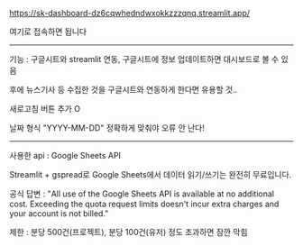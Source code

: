 https://sk-dashboard-dz6cqwhedndwxokkzzzqnq.streamlit.app/

여기로 접속하면 됩니다

-----------------
기능 : 구글시트와 streamlit  연동,
구글시트에 정보 업데이트하면 대시보드로 볼 수 있음

후에 뉴스기사 등 수집한 것을 구글시트와 연동하게 한다면
유용할 것..

새로고침 버튼 추가 O

날짜 형식 "YYYY-MM-DD" 정확하게 맞춰야 오류 안 난다!

-----------------
사용한 api : Google Sheets API

Streamlit + gspread로 Google Sheets에서 데이터 읽기/쓰기는 완전히 무료입니다.

공식 답변 :
"All use of the Google Sheets API is available at no additional cost. Exceeding the quota request limits doesn't incur extra charges and your account is not billed."

제한 :
분당 500건(프로젝트), 분당 100건(유저) 정도 초과하면 잠깐 막힘
